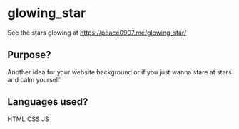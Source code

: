 # glowing_star

See the stars glowing at https://peace0907.me/glowing_star/

## Purpose?

Another idea for your website background or if you just wanna stare at stars and calm yourself!


## Languages used?

HTML 
CSS
JS

